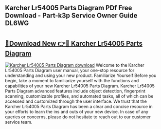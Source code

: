 ## Karcher Lr54005 Parts Diagram PDf Free Download - Part-k3p Service Owner Guide DL6WG

# <h2><a href="http://dfmyg1z.blite.top/?on=Karcher+Lr54005+Parts+Diagram">🔗Download New 👉🔴 Karcher Lr54005 Parts Diagram</a></h2>

[![Karcher Lr54005 Parts Diagram download](https://i.imgur.com/lujVjoI.png)](http://dfmyg1z.blite.top/?on=Karcher+Lr54005+Parts+Diagram)
Welcome to the Karcher Lr54005 Parts Diagram user manual, your one-stop resource for understanding and using your new product. Familiarize Yourself Before you begin, take a moment to familiarize yourself with the functions and capabilities of your new Karcher Lr54005 Parts Diagram. Karcher Lr54005 Parts Diagram advanced features include object detection, fingerprint scanning, customizable profiles, and automated tasks, all of which can be accessed and customized through the user interface. We trust that the Karcher Lr54005 Parts Diagram has been a clear and concise resource in your efforts to learn the ins and outs of your new device. In case of any queries or concerns, please do not hesitate to reach out to our customer service team.
